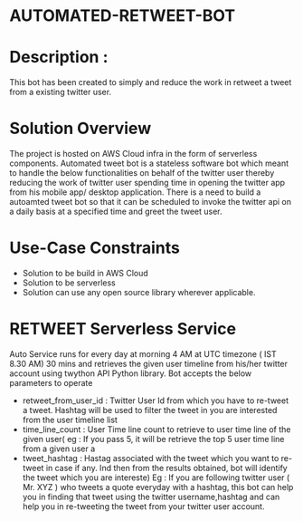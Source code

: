 # AUTOMATED-RETWEET-BOT

# Description : 
 This bot has been created to simply and reduce the work in retweet a tweet from a existing twitter user.
 
# Solution Overview
The project is hosted on AWS Cloud infra in the form of serverless components. Automated tweet bot is a stateless software bot which meant to handle the below functionalities on behalf of the twitter user thereby reducing the work of twitter user spending time in opening the twitter app from his mobile app/ desktop application. There is a need to build a autoamted tweet bot so that it can be scheduled to invoke the twitter api on a daily basis at a specified time and greet the tweet user. 

# Use-Case Constraints
- Solution to be build in AWS Cloud
- Solution to be serverless
- Solution can use any open source library wherever applicable.

# RETWEET Serverless Service
Auto Service runs for every day at morning 4 AM at UTC timezone ( IST 8.30 AM) 30 mins and retrieves the given user timeline from 
his/her twitter account using twython API Python library. Bot accepts the below parameters to operate
- retweet_from_user_id : Twitter User Id from which you have to re-tweet a tweet. Hashtag will be used to filter the tweet in you are interested from the user timeline list
- time_line_count : User Time line count to retrieve to user time line of the given user( eg : If you pass 5, it will be retrieve the top 5 user time line from a given user a
- tweet_hashtag : Hastag associated with the tweet which you want to re-tweet in case if any. Ind then from the results obtained, bot will identify the tweet which you are intereste)
    Eg : If you are following twitter user ( Mr. XYZ ) who tweets a quote everyday with a hashtag, this bot can help you in finding that tweet using the twitter username,hashtag and can help you in re-tweeting the tweet from your twitter user account.